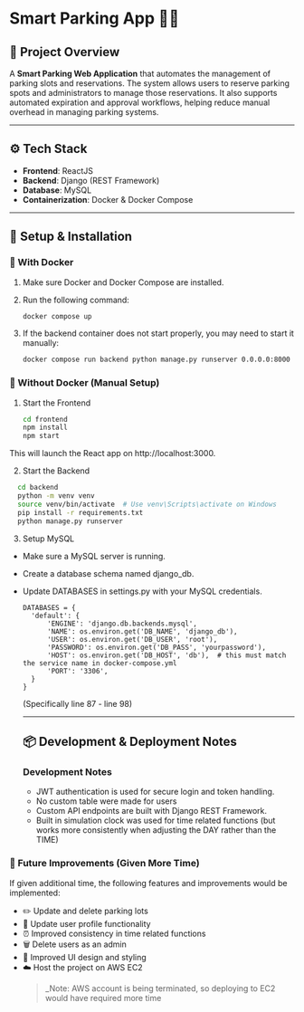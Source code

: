 # Smart Parking App 🚗📱

## 📌 Project Overview

A **Smart Parking Web Application** that automates the management of parking slots and reservations. The system allows users to reserve parking spots and administrators to manage those reservations. It also supports automated expiration and approval workflows, helping reduce manual overhead in managing parking systems.

---

## ⚙️ Tech Stack

- **Frontend**: ReactJS  
- **Backend**: Django (REST Framework)  
- **Database**: MySQL  
- **Containerization**: Docker & Docker Compose  

---

## 🚀 Setup & Installation

### 🔧 With Docker

1. Make sure Docker and Docker Compose are installed.
2. Run the following command:

   ```bash
   docker compose up
3. If the backend container does not start properly, you may need to start it manually:
   ```bash
   docker compose run backend python manage.py runserver 0.0.0.0:8000
### 🔧 Without Docker (Manual Setup)
1. Start the Frontend
   ```bash
   cd frontend
   npm install
   npm start
  This will launch the React app on http://localhost:3000.
  
2.  Start the Backend
```bash
  cd backend
  python -m venv venv
  source venv/bin/activate  # Use venv\Scripts\activate on Windows
  pip install -r requirements.txt
  python manage.py runserver

```

3. Setup MySQL
- Make sure a MySQL server is running.

- Create a database schema named django_db.

- Update DATABASES in settings.py with your MySQL credentials.

  ```
  DATABASES = {
    'default': {
        'ENGINE': 'django.db.backends.mysql',
        'NAME': os.environ.get('DB_NAME', 'django_db'),
        'USER': os.environ.get('DB_USER', 'root'),
        'PASSWORD': os.environ.get('DB_PASS', 'yourpassword'),
        'HOST': os.environ.get('DB_HOST', 'db'),  # this must match the service name in docker-compose.yml
        'PORT': '3306',
    }
  }
  ```
  (Specifically line 87 - line 98)

  ---

  ## 📦 Development & Deployment Notes

  ### Development Notes
  - JWT authentication is used for secure login and token handling.
  - No custom table were made for users
  - Custom API endpoints are built with Django REST Framework.
  - Built in simulation clock was used for time related functions (but works more consistently when adjusting the DAY rather than the TIME)
 
 ### 🔮 Future Improvements (Given More Time)

If given additional time, the following features and improvements would be implemented:

- ✏️ Update and delete parking lots  
- 👤 Update user profile functionality
- ⏰ Improved consistency in time related functions
- 🗑️ Delete users as an admin  
- 🎨 Improved UI design and styling  
- ☁️ Host the project on AWS EC2  
  > _Note: AWS account is being terminated, so deploying to EC2 would have required more time




  
